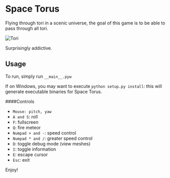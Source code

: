 Space Torus
============

Flying through tori in a scenic universe, the goal of this game is to be able to pass through all tori.

![Tori](https://dl.dropboxusercontent.com/u/67341745/ivybits/space_torus_1.png)

Surprisingly addictive.

Usage
-----

To run, simply run `__main__.pyw`

If on Windows, you may want to execute `python setup.py install`: this will generate executable binaries for Space Torus.

####Controls

* `Mouse: pitch, yaw`
* `A and S`: roll
* `F`: fullscreen
* `Q`: fire meteor
* `Numpad + and -`: speed control
* `Numpad * and /`: greater speed control
* `D`: toggle debug mode (view meshes)
* `I`: toggle information
* `E`: escape cursor
* `Esc`: exit

Enjoy!
